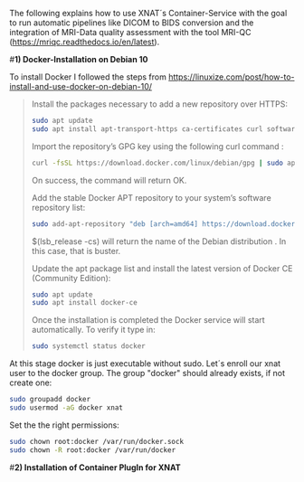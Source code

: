 The following explains how to use XNAT´s Container-Service with the goal to run automatic pipelines like DICOM to BIDS conversion and the integration of MRI-Data quality assessment with the tool MRI-QC (https://mriqc.readthedocs.io/en/latest).

#__1) Docker-Installation on Debian 10__

To install Docker I followed the steps from https://linuxize.com/post/how-to-install-and-use-docker-on-debian-10/

>Install the packages necessary to add a new repository over HTTPS:
>```bash
>sudo apt update
>sudo apt install apt-transport-https ca-certificates curl software-properties-common gnupg2
>```
>Import the repository’s GPG key using the following curl command :
>```bash
>curl -fsSL https://download.docker.com/linux/debian/gpg | sudo apt-key add -
>```
>On success, the command will return OK.
>
>Add the stable Docker APT repository to your system’s software repository list:
>```bash
>sudo add-apt-repository "deb [arch=amd64] https://download.docker.com/linux/debian $(lsb_release -cs) stable"
>```
>$(lsb_release -cs) will return the name of the Debian distribution . In this case, that is buster.
>
>Update the apt package list and install the latest version of Docker CE (Community Edition):
>```bash
>sudo apt update
>sudo apt install docker-ce
>```
>Once the installation is completed the Docker service will start automatically. To verify it type in:
>
>```bash
>sudo systemctl status docker
>```

At this stage docker is just executable without sudo. Let´s enroll our xnat user to the docker group. The group "docker" should already exists, if not create one:

```bash
sudo groupadd docker
sudo usermod -aG docker xnat
```

Set the the right permissions:

```bash
sudo chown root:docker /var/run/docker.sock
sudo chown -R root:docker /var/run/docker
```







#__2) Installation of Container PlugIn for XNAT__ 
